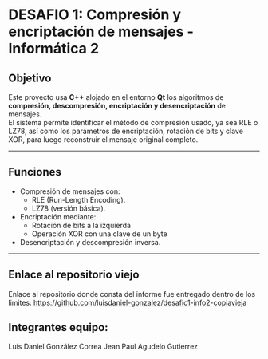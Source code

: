 # DESAFIO 1: Compresión y encriptación de mensajes - Informática 2

## Objetivo
Este proyecto usa **C++** alojado en el entorno **Qt** los algoritmos de **compresión, descompresión, encriptación y desencriptación** de mensajes.  
El sistema permite identificar el método de compresión usado, ya sea RLE o LZ78, así como los parámetros de encriptación, rotación de bits y clave XOR, para luego reconstruir el mensaje original completo.

---

## Funciones 

- Compresión de mensajes con:
  - RLE (Run-Length Encoding).
  - LZ78 (versión básica).
- Encriptación mediante:
  - Rotación de bits a la izquierda 
  - Operación XOR con una clave de un byte 
- Desencriptación y descompresión inversa.
---

## Enlace al repositorio viejo

Enlace al repositorio donde consta del informe fue entregado dentro de los limites: 
https://github.com/luisdaniel-gonzalez/desafio1-info2-copiavieja

## Integrantes equipo:

Luis Daniel González Correa
Jean Paul Agudelo Gutierrez 